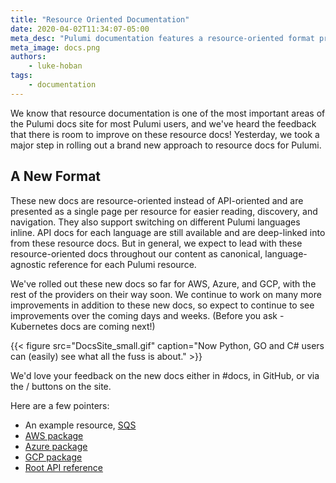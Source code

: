 ```yaml
---
title: "Resource Oriented Documentation"
date: 2020-04-02T11:34:07-05:00
meta_desc: "Pulumi documentation features a resource-oriented format presented as a single page per resource for easier reading, discovery, and navigation."
meta_image: docs.png
authors:
    - luke-hoban
tags:
    - documentation
---
```


We know that resource documentation is one of the most important areas of the Pulumi docs site for most Pulumi users, and we've heard the feedback that there is room to improve on these resource docs! Yesterday, we took a major step in rolling out a brand new approach to resource docs for Pulumi.

<!--more-->

## A New Format

These new docs are resource-oriented instead of API-oriented and are presented as a single page per resource for easier reading, discovery, and navigation.  They also support switching on different Pulumi languages inline.  API docs for each language are still available and are deep-linked into from these resource docs.  But in general, we expect to lead with these resource-oriented docs throughout our content as canonical, language-agnostic reference for each Pulumi resource.

We've rolled out these new docs so far for AWS, Azure, and GCP, with the rest of the providers on their way soon.  We continue to work on many more improvements in addition to these new docs, so expect to continue to see improvements over the coming days and weeks.  (Before you ask - Kubernetes docs are coming next!)

{{< figure src="DocsSite_small.gif" caption="Now Python, GO and C# users can (easily) see what all the fuss is about." >}}


We'd love your feedback on the new docs either in #docs, in GitHub, or via the <i class="fas fa-thumbs-up"></i> / <i class="fas fa-thumbs-down"></i> buttons on the site.

Here are a few pointers:

- An example resource, [SQS](https://www.pulumi.com/docs/reference/pkg/aws/sqs/queue/)
- [AWS package](https://www.pulumi.com/docs/reference/pkg/aws/)
- [Azure package](https://www.pulumi.com/docs/reference/pkg/azure/)
- [GCP package](https://www.pulumi.com/docs/reference/pkg/gcp/)
- [Root API reference](https://www.pulumi.com/docs/reference/pkg/)
